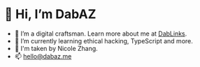 # 👋 Hi, I’m DabAZ
- 👀 I’m a digital craftsman. Learn more about me at [DabLinks](https://bento.me/dabaz).
- 🌱 I’m currently learning ethical hacking, TypeScript and more.
- 💞️ I'm taken by Nicole Zhang.
- 📫 [hello@dabaz.me](mailto:hello@dabaz.me)
